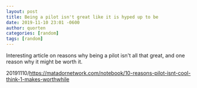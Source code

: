 ```yaml
---
layout: post
title: Being a pilot isn't great like it is hyped up to be
date: 2019-11-10 23:01 -0600
author: quorten
categories: [random]
tags: [random]
---
```


Interesting article on reasons why being a pilot isn't all that great,
and one reason why it might be worth it.

20191110/https://matadornetwork.com/notebook/10-reasons-pilot-isnt-cool-think-1-makes-worthwhile
